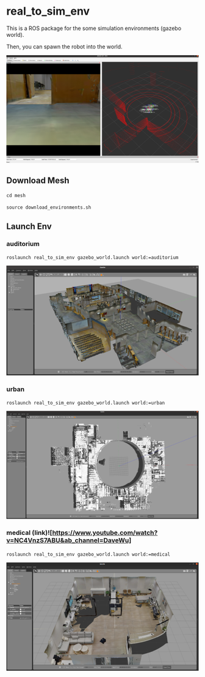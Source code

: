 # real_to_sim_env
This is a ROS package for the some simulation environments (gazebo world).

Then, you can spawn the robot into the world.

![](image/rviz.png)

## Download Mesh
`cd mesh`

`source download_environments.sh`

## Launch Env
<!-- ### NCTU EE6F
`roslaunch real_to_sim_env gazebo_world.launch world:=EE6F`

![](image/EE6F.png) -->


### auditorium
`roslaunch real_to_sim_env gazebo_world.launch world:=auditorium`

![](image/auditorium.png)

### urban
`roslaunch real_to_sim_env gazebo_world.launch world:=urban`

![](image/urban.png)

### medical (link)![https://www.youtube.com/watch?v=NC4VnzS7ABU&ab_channel=DaveWu]
`roslaunch real_to_sim_env gazebo_world.launch world:=medical`

![](image/medical.png)

<!-- ### urban with door

This world also need this ROS package [dynamic_gazebo_models](https://github.com/kuolunwang/dynamic_gazebo_models.git)


`roslaunch real_to_sim_env gazebo_world.launch world:=urban_with_door`

![](image/urban_with_door.png) -->
